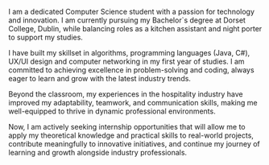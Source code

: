 I am a dedicated Computer Science student with a passion for technology and innovation. I am currently pursuing my Bachelor`s degree at Dorset College, Dublin, while balancing roles as a kitchen assistant and night porter to support my studies. 

I have built my skillset in algorithms, programming languages (Java, C#), UX/UI design and computer networking in my first year of studies. I am committed to achieving excellence in problem-solving and coding, always eager to learn and grow with the latest industry trends.

Beyond the classroom, my experiences in the hospitality industry have improved my adaptability, teamwork, and communication skills, making me well-equipped to thrive in dynamic professional environments.

Now, I am actively seeking internship opportunities that will allow me to apply my theoretical knowledge and practical skills to real-world projects, contribute meaningfully to innovative initiatives, and continue my journey of learning and growth alongside industry professionals.

<!---
JHC-Oliveira/JHC-Oliveira is a ✨ special ✨ repository because its `README.md` (this file) appears on your GitHub profile.
You can click the Preview link to take a look at your changes.
--->

